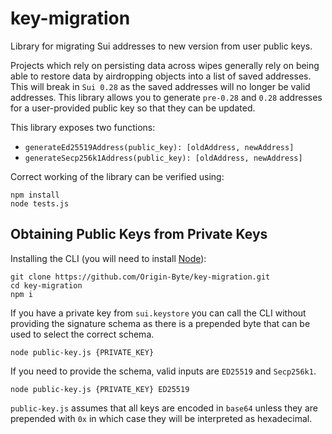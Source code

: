 # key-migration

Library for migrating Sui addresses to new version from user public keys.

Projects which rely on persisting data across wipes generally rely on being able to restore data by airdropping objects into a list of saved addresses. This will break in `Sui 0.28` as the saved addresses will no longer be valid addresses. This library allows you to generate `pre-0.28` and `0.28` addresses for a user-provided public key so that they can be updated.

This library exposes two functions:

* `generateEd25519Address(public_key): [oldAddress, newAddress]`
* `generateSecp256k1Address(public_key): [oldAddress, newAddress]`

Correct working of the library can be verified using:

```
npm install
node tests.js
```

## Obtaining Public Keys from Private Keys

Installing the CLI (you will need to install [Node](https://nodejs.org/en)):

```
git clone https://github.com/Origin-Byte/key-migration.git
cd key-migration
npm i
```

If you have a private key from `sui.keystore` you can call the CLI without providing the signature schema as there is a prepended byte that can be used to select the correct schema.

```
node public-key.js {PRIVATE_KEY}
```

If you need to provide the schema, valid inputs are `ED25519` and `Secp256k1`.

```
node public-key.js {PRIVATE_KEY} ED25519
```

`public-key.js` assumes that all keys are encoded in `base64` unless they are prepended with `0x` in which case they will be interpreted as hexadecimal.